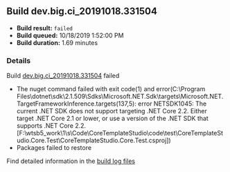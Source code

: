 ## Build dev.big.ci_20191018.331504
- **Build result:** `failed`
- **Build queued:** 10/18/2019 1:52:00 PM
- **Build duration:** 1.69 minutes
### Details
Build [dev.big.ci_20191018.331504](https://winappstudio.visualstudio.com/web/build.aspx?pcguid=a4ef43be-68ce-4195-a619-079b4d9834c2&builduri=vstfs%3a%2f%2f%2fBuild%2fBuild%2f31504) failed

+ The nuget command failed with exit code(1) and error(C:\Program Files\dotnet\sdk\2.1.509\Sdks\Microsoft.NET.Sdk\targets\Microsoft.NET.TargetFrameworkInference.targets(137,5): error NETSDK1045: The current .NET SDK does not support targeting .NET Core 2.2.  Either target .NET Core 2.1 or lower, or use a version of the .NET SDK that supports .NET Core 2.2. [F:\wtsb5\_work\1\s\Code\CoreTemplateStudio\code\test\CoreTemplateStudio.Core.Test\CoreTemplateStudio.Core.Test.csproj])
+ Packages failed to restore

Find detailed information in the [build log files]()
